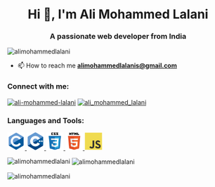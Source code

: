 <h1 align="center">Hi 👋, I'm Ali Mohammed Lalani</h1>
<h3 align="center">A passionate web developer from India</h3>

<p align="left"> <img src="https://komarev.com/ghpvc/?username=alimohammedlalani&label=Profile%20views&color=0e75b6&style=flat" alt="alimohammedlalani" /> </p>

- 📫 How to reach me **alimohammedlalanis@gmail.com**

<h3 align="left">Connect with me:</h3>
<p align="left">
<a href="https://linkedin.com/in/ali-mohammed-lalani" target="blank"><img align="center" src="https://raw.githubusercontent.com/rahuldkjain/github-profile-readme-generator/master/src/images/icons/Social/linked-in-alt.svg" alt="ali-mohammed-lalani" height="30" width="40" /></a>
<a href="https://instagram.com/ali_mohammed_lalani" target="blank"><img align="center" src="https://raw.githubusercontent.com/rahuldkjain/github-profile-readme-generator/master/src/images/icons/Social/instagram.svg" alt="ali_mohammed_lalani" height="30" width="40" /></a>
</p>

<h3 align="left">Languages and Tools:</h3>
<p align="left"> <a href="https://www.cprogramming.com/" target="_blank" rel="noreferrer"> <img src="https://raw.githubusercontent.com/devicons/devicon/master/icons/c/c-original.svg" alt="c" width="40" height="40"/> </a> <a href="https://www.w3schools.com/cpp/" target="_blank" rel="noreferrer"> <img src="https://raw.githubusercontent.com/devicons/devicon/master/icons/cplusplus/cplusplus-original.svg" alt="cplusplus" width="40" height="40"/> </a> <a href="https://www.w3schools.com/css/" target="_blank" rel="noreferrer"> <img src="https://raw.githubusercontent.com/devicons/devicon/master/icons/css3/css3-original-wordmark.svg" alt="css3" width="40" height="40"/> </a> <a href="https://www.w3.org/html/" target="_blank" rel="noreferrer"> <img src="https://raw.githubusercontent.com/devicons/devicon/master/icons/html5/html5-original-wordmark.svg" alt="html5" width="40" height="40"/> </a> <a href="https://developer.mozilla.org/en-US/docs/Web/JavaScript" target="_blank" rel="noreferrer"> <img src="https://raw.githubusercontent.com/devicons/devicon/master/icons/javascript/javascript-original.svg" alt="javascript" width="40" height="40"/> </a> </p>

<p><img align="left" src="https://github-readme-stats.vercel.app/api/top-langs?username=alimohammedlalani&show_icons=true&locale=en&layout=compact" alt="alimohammedlalani" /></p>

<p>&nbsp;<img align="center" src="https://github-readme-stats.vercel.app/api?username=alimohammedlalani&show_icons=true&locale=en" alt="alimohammedlalani" /></p>

<p><img align="center" src="https://github-readme-streak-stats.herokuapp.com/?user=alimohammedlalani&" alt="alimohammedlalani" /></p>

